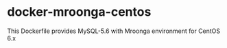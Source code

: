 # docker-mroonga-centos

This Dockerfile provides MySQL-5.6 with Mroonga environment for CentOS 6.x
